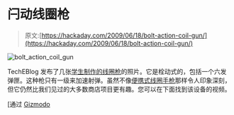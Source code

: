 # 闩动线圈枪

> 原文:[https://hackaday.com/2009/06/18/bolt-action-coil-gun/](https://hackaday.com/2009/06/18/bolt-action-coil-gun/)

![bolt_action_coil_gun](../Images/c395206d35564b88ecef061af73e507c.png "bolt_action_coil_gun")

TechEBlog 发布了几张[学生制作的线圈枪](http://www.techeblog.com/index.php/tech-gadget/student-builds-bolt-action-portable-coil-gun-in-woodshop "TechEBlog » Student Builds Bolt-Action, Portable Coil Gun in Woodshop")的照片。它是栓动式的，包括一个六发弹匣。这种枪只有一级来加速射弹。虽然不像[便携式线圈手枪](http://hackaday.com/2009/05/07/portable-coil-pistol/ "Portable coil pistol  - Hack a Day")那样令人印象深刻，但它仍然比我们见过的大多数商店项目更有趣。您可以在下面找到该设备的视频。

[通过 [Gizmodo](http://gizmodo.com/5294691/woodshop-class-where-bolt+action-electromagnetic-coil-guns-are-made "Gizmodo - Woodshop Class: Where Bolt-Action, Electromagnetic Coil Guns Are Made - Wooden Electromagnetic Coil Gun")